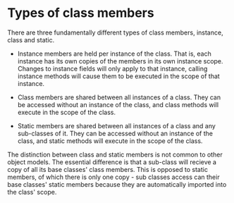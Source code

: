 <div id="types-of-class-members" class="section level1">

Types of class members
======================

There are three fundamentally different types of class members,
instance, class and static.

-   Instance members are held per instance of the class. That is, each
    instance has its own copies of the members in its own instance
    scope. Changes to instance fields will only apply to that instance,
    calling instance methods will cause them to be executed in the scope
    of that instance.

-   Class members are shared between all instances of a class. They can
    be accessed without an instance of the class, and class methods will
    execute in the scope of the class.

-   Static members are shared between all instances of a class and any
    sub-classes of it. They can be accessed without an instance of the
    class, and static methods will execute in the scope of the class.

The distinction between class and static members is not common to other
object models. The essential difference is that a sub-class will recieve
a copy of all its base classes' class members. This is opposed to static
members, of which there is only one copy - sub classes access can their
base classes' static members because they are automatically imported
into the class' scope.

</div>
